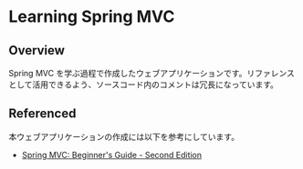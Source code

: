 Learning Spring MVC
===========

## Overview
Spring MVC を学ぶ過程で作成したウェブアプリケーションです。リファレンスとして活用できるよう、ソースコード内のコメントは冗長になっています。

## Referenced
本ウェブアプリケーションの作成には以下を参考にしています。

- [Spring MVC: Beginner's Guide - Second Edition]()
